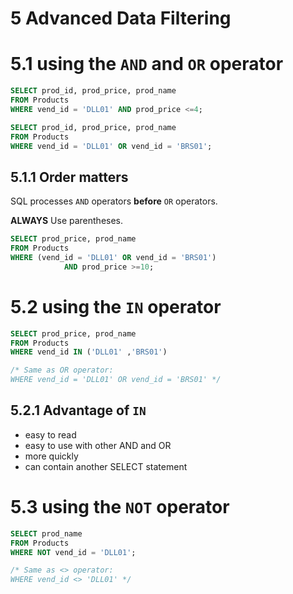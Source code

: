 # 5 Advanced Data Filtering

# 5.1 using the `AND` and `OR` operator

```sql
SELECT prod_id, prod_price, prod_name
FROM Products
WHERE vend_id = 'DLL01' AND prod_price <=4;

```

```sql
SELECT prod_id, prod_price, prod_name
FROM Products
WHERE vend_id = 'DLL01' OR vend_id = 'BRS01';
```

## 5.1.1 Order matters

SQL processes `AND` operators **before** `OR` operators. 

**ALWAYS** Use parentheses. 

```sql
SELECT prod_price, prod_name
FROM Products
WHERE (vend_id = 'DLL01' OR vend_id = 'BRS01') 
			AND prod_price >=10;
```

# 5.2 using the `IN` operator

```sql
SELECT prod_price, prod_name
FROM Products
WHERE vend_id IN ('DLL01' ,'BRS01') 

/* Same as OR operator:
WHERE vend_id = 'DLL01' OR vend_id = 'BRS01' */
```

## 5.2.1 Advantage of `IN`

- easy to read
- easy to use with other AND and OR
- more quickly
- can contain another SELECT statement

# 5.3 using the `NOT` operator

```sql
SELECT prod_name
FROM Products
WHERE NOT vend_id = 'DLL01'; 

/* Same as <> operator:
WHERE vend_id <> 'DLL01' */
```